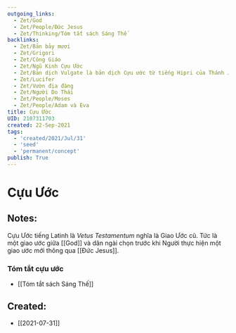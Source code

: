 ```yaml
---
outgoing_links:
  - Zet/God
  - Zet/People/Đức Jesus
  - Zet/Thinking/Tóm tắt sách Sáng Thế
backlinks:
  - Zet/Bản bảy mươi
  - Zet/Grigori
  - Zet/Công Giáo
  - Zet/Ngũ Kinh Cựu Ước
  - Zet/Bản dịch Vulgate là bản dịch Cựu ước từ tiếng Hipri của Thánh Jerome
  - Zet/Lucifer
  - Zet/Vườn địa đàng
  - Zet/Người Do Thái
  - Zet/People/Moses
  - Zet/People/Adam và Eva
title: Cựu Ước
UID: 2107311703
created: 22-Sep-2021
tags:
  - 'created/2021/Jul/31'
  - 'seed'
  - 'permanent/concept'
publish: True
---
```

# Cựu Ước

## Notes:
Cựu Ước tiếng Latinh là _Vetus Testamentum_ nghĩa là Giao Ước cũ. Tức là một giao ước giữa [[God]] và dân ngài chọn trước khi Người thực hiện một giao ước mới thông qua [[Đức Jesus]].

### Tóm tắt cựu ước
- [[Tóm tắt sách Sáng Thế]]

## Created:
- [[2021-07-31]]
